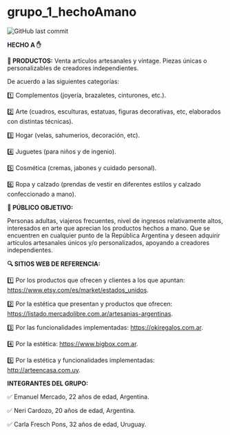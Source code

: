 # grupo_1_hechoAmano

<img src="https://camo.githubusercontent.com/f449572de49a0a932862eb8145f900b01ef96104feb1253fd11f6c12f53c4abe/68747470733a2f2f696d672e736869656c64732e696f2f6769746875622f6c6173742d636f6d6d69742f67616e636869746f35352f41434d5573616c426f742e7376673f7374796c653d666f722d7468652d6261646765" alt="GitHub last commit" data-canonical-src="https://img.shields.io/apm/l/github/license?color=grupo_1_hechoAmano&label=CarliFP" style="max-width: 100%;">

**HECHO A :hand:**
 
**:heart_decoration: PRODUCTOS:**  Venta artículos artesanales y vintage. Piezas únicas o personalizables de creadores independientes. 

De acuerdo a las siguientes categorías: 

:one: Complementos (joyería, brazaletes, cinturones, etc.).

:two: Arte (cuadros, esculturas, estatuas, figuras decorativas, etc, elaborados con distintas técnicas).

:three: Hogar (velas, sahumerios, decoración, etc).

:four: Juguetes (para niños y de ingenio).

:five: Cosmética (cremas, jabones y cuidado personal).

:six: Ropa y calzado (prendas de vestir en diferentes estilos y calzado confeccionado a mano).



**:bust_in_silhouette: PÚBLICO OBJETIVO:** 

Personas adultas, viajeros frecuentes, nivel de ingresos relativamente altos, interesados en arte que aprecian los productos hechos a mano.
Que se encuentren en cualquier punto de la República Argentina y deseen adquirir artículos artesanales únicos y/o personalizados, apoyando a creadores 
independientes.



**:mag: SITIOS WEB DE REFERENCIA:**


:one: Por los productos que ofrecen y clientes a los que apuntan:  https://www.etsy.com/es/market/estados_unidos.

:two: Por la estética que presentan y productos que ofrecen:  https://listado.mercadolibre.com.ar/artesanias-argentinas.

:three: Por las funcionalidades implementadas: https://okiregalos.com.ar.

:four: Por la estética: https://www.bigbox.com.ar.

:five: Por la estética y funcionalidades implementadas: http://arteencasa.com.uy.


**INTEGRANTES DEL GRUPO:**

:white_check_mark: Emanuel Mercado, 22 años de edad, Argentina.

:white_check_mark: Neri Cardozo, 20 años de edad, Argentina. 

:white_check_mark: Carla Fresch Pons, 32 años de edad, Uruguay. 
